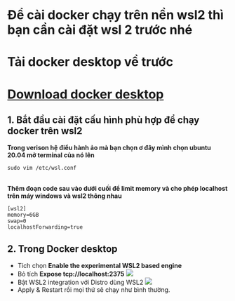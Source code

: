 # Để cài docker chạy trên nền wsl2 thì bạn cần cài đặt wsl 2 trước nhé
# Tải docker desktop về trước

<a href="https://www.docker.com/products/docker-desktop/"><h1>Download docker desktop</h1></a>

## 1. Bắt đầu cài đặt cấu hình phù hợp để chạy docker trên wsl2

<b>Trong verison hệ điểu hành ảo mà bạn chọn ơ đây mình chọn ubuntu 20.04 mở terminal của nó lên</b>

```shell
sudo vim /etc/wsl.conf
```
<br>
<strong>Thêm đoạn code sau vào dưới cuối để limit memory và cho phép localhost trên máy windows và wsl2 thông nhau</strong>
<br>

```console
[wsl2]
memory=6GB
swap=0
localhostForwarding=true
```

## 2. Trong Docker desktop 

<ul>
  <li>
    Tích chọn <strong>Enable the experimental WSL2 based engine</strong> 
  </li>
  <li>
    Bỏ tích <strong>Expose tcp://localhost:2375</strong> 
    <img src="https://images.viblo.asia/dc34682d-7c96-4586-8a70-28befdca80c4.png"/>
  </li>
  <li>
    Bật WSL2 integration với Distro dùng WSL2
    <img src="https://images.viblo.asia/dc34682d-7c96-4586-8a70-28befdca80c4.png"/>
  </li>
  <li>Apply & Restart rồi mọi thứ sẽ chạy như bình thường.</li>
</ul>